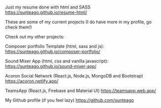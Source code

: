 Just my resume done with html and SASS
https://sunteago.github.io/resume-html/

These are some of my current projects (I do have more in my profile, go check them!)

Check out my other projects:

Composer portfolio Template (html, sass and js):
https://sunteago.github.io/composer-portfolio/

Sound Mixer App (html, css and vanilla javascript):
https://sunteago.github.io/sound-mixer-app/

Acoron Social Network (React.js, Node.js, MongoDB and Bootstrap)
https://acoron.netlify.app/

TeamsApp (React.js, Firebase and Material UI)
https://teamsapp.web.app/

My Github profile (if you feel lazy)
https://github.com/sunteago